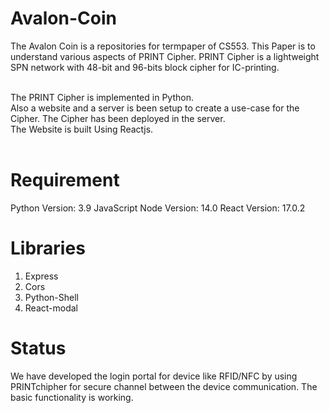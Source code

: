 # Avalon-Coin
The Avalon Coin is a repositories for termpaper of CS553. 
This Paper is to understand various aspects of PRINT Cipher.
PRINT Cipher is a lightweight SPN network with 48-bit and 96-bits block cipher for IC-printing.

<br />
The PRINT Cipher is implemented in Python. <br />
Also a website and a server is been setup to create a use-case for the Cipher. The Cipher has been deployed in the server. <br />
The Website is built Using Reactjs. <br />
<br />

# Requirement
Python Version: 3.9
JavaScript Node Version: 14.0
React Version: 17.0.2

# Libraries
1. Express <br />
2. Cors <br />
3. Python-Shell <br />
4. React-modal <br />

# Status
We have developed the login portal for device like RFID/NFC by using PRINTchipher for secure channel between the device communication. The basic functionality is working.
